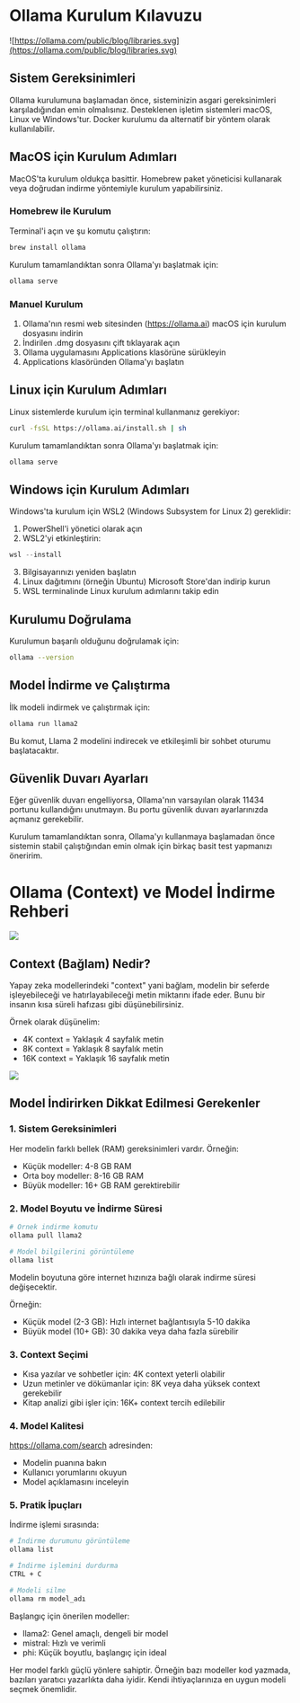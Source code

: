 # Ollama Kurulum Kılavuzu

![https://ollama.com/public/blog/libraries.svg](https://ollama.com/public/blog/libraries.svg)



## Sistem Gereksinimleri

Ollama kurulumuna başlamadan önce, sisteminizin asgari gereksinimleri karşıladığından emin olmalısınız. Desteklenen işletim sistemleri macOS, Linux ve Windows'tur. Docker kurulumu da alternatif bir yöntem olarak kullanılabilir.



## MacOS için Kurulum Adımları

MacOS'ta kurulum oldukça basittir. Homebrew paket yöneticisi kullanarak veya doğrudan indirme yöntemiyle kurulum yapabilirsiniz.



### Homebrew ile Kurulum

Terminal'i açın ve şu komutu çalıştırın:

```bash
brew install ollama
```

Kurulum tamamlandıktan sonra Ollama'yı başlatmak için:

```bash
ollama serve
```



### Manuel Kurulum

1. Ollama'nın resmi web sitesinden (https://ollama.ai) macOS için kurulum dosyasını indirin
2. İndirilen .dmg dosyasını çift tıklayarak açın
3. Ollama uygulamasını Applications klasörüne sürükleyin
4. Applications klasöründen Ollama'yı başlatın



## Linux için Kurulum Adımları

Linux sistemlerde kurulum için terminal kullanmanız gerekiyor:

```bash
curl -fsSL https://ollama.ai/install.sh | sh
```

Kurulum tamamlandıktan sonra Ollama'yı başlatmak için:

```bash
ollama serve
```



## Windows için Kurulum Adımları

Windows'ta kurulum için WSL2 (Windows Subsystem for Linux 2) gereklidir:

1. PowerShell'i yönetici olarak açın
2. WSL2'yi etkinleştirin:

```powershell
wsl --install
```

3. Bilgisayarınızı yeniden başlatın
4. Linux dağıtımını (örneğin Ubuntu) Microsoft Store'dan indirip kurun
5. WSL terminalinde Linux kurulum adımlarını takip edin



## Kurulumu Doğrulama

Kurulumun başarılı olduğunu doğrulamak için:

```bash
ollama --version
```



## Model İndirme ve Çalıştırma

İlk modeli indirmek ve çalıştırmak için:

```bash
ollama run llama2
```

Bu komut, Llama 2 modelini indirecek ve etkileşimli bir sohbet oturumu başlatacaktır.



## Güvenlik Duvarı Ayarları

Eğer güvenlik duvarı engelliyorsa, Ollama'nın varsayılan olarak 11434 portunu kullandığını unutmayın. Bu portu güvenlik duvarı ayarlarınızda açmanız gerekebilir.

Kurulum tamamlandıktan sonra, Ollama'yı kullanmaya başlamadan önce sistemin stabil çalıştığından emin olmak için birkaç basit test yapmanızı öneririm.







# Ollama (Context) ve Model İndirme Rehberi



![](https://cloudkitect.com/wp-content/uploads/2024/09/ContextWindowLimitation-1024x629.webp)

## Context (Bağlam) Nedir?

Yapay zeka modellerindeki "context" yani bağlam, modelin bir seferde işleyebileceği ve hatırlayabileceği metin miktarını ifade eder. Bunu bir insanın kısa süreli hafızası gibi düşünebilirsiniz.

Örnek olarak düşünelim:
- 4K context = Yaklaşık 4 sayfalık metin
- 8K context = Yaklaşık 8 sayfalık metin
- 16K context = Yaklaşık 16 sayfalık metin



![](https://pathmonk.com/wp-content/uploads/2023/08/Prompt-Engineering-Effectively-A-Marketers-Guide-to-Mastering-Prompt-Engineering-1024x585.png)





## Model İndirirken Dikkat Edilmesi Gerekenler



### 1. Sistem Gereksinimleri

Her modelin farklı bellek (RAM) gereksinimleri vardır. Örneğin:
- Küçük modeller: 4-8 GB RAM
- Orta boy modeller: 8-16 GB RAM 
- Büyük modeller: 16+ GB RAM gerektirebilir



### 2. Model Boyutu ve İndirme Süresi
```bash
# Örnek indirme komutu
ollama pull llama2

# Model bilgilerini görüntüleme
ollama list
```



Modelin boyutuna göre internet hızınıza bağlı olarak indirme süresi değişecektir. 



Örneğin:

- Küçük model (2-3 GB): Hızlı internet bağlantısıyla 5-10 dakika
- Büyük model (10+ GB): 30 dakika veya daha fazla sürebilir



### 3. Context Seçimi

- Kısa yazılar ve sohbetler için: 4K context yeterli olabilir
- Uzun metinler ve dökümanlar için: 8K veya daha yüksek context gerekebilir
- Kitap analizi gibi işler için: 16K+ context tercih edilebilir



### 4. Model Kalitesi

https://ollama.com/search adresinden:
- Modelin puanına bakın
- Kullanıcı yorumlarını okuyun
- Model açıklamasını inceleyin



### 5. Pratik İpuçları

İndirme işlemi sırasında:
```bash
# İndirme durumunu görüntüleme
ollama list

# İndirme işlemini durdurma
CTRL + C

# Modeli silme
ollama rm model_adı
```



Başlangıç için önerilen modeller:

- llama2: Genel amaçlı, dengeli bir model
- mistral: Hızlı ve verimli
- phi: Küçük boyutlu, başlangıç için ideal



Her model farklı güçlü yönlere sahiptir. Örneğin bazı modeller kod yazmada, bazıları yaratıcı yazarlıkta daha iyidir. Kendi ihtiyaçlarınıza en uygun modeli seçmek önemlidir.